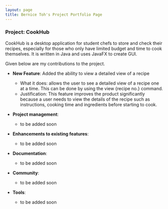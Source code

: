 ```yaml
---
layout: page
title: Bernice Toh's Project Portfolio Page
---
```


### Project: CookHub

CookHub is a desktop application for student chefs to store and check their recipes, 
especially for those who only have limited budget and time to cook themselves.
It is written in Java and uses JavaFX to create GUI.

Given below are my contributions to the project.

* **New Feature**: Added the ability to view a detailed view of a recipe
  * What it does: allows the user to see a detailed view of a recipe one at a time. This can be done by 
    using the view {recipe no.} command.
  * Justification: This feature improves the product significantly because a user needs to view the 
    details of the recipe such as instructions, cooking time and ingredients before starting to cook.
  
* **Project management**:
    * to be added soon
* **Enhancements to existing features**:
    * to be added soon
* **Documentation**:
    * to be added soon
* **Community**:
    * to be added soon
* **Tools**:
    * to be added soon

